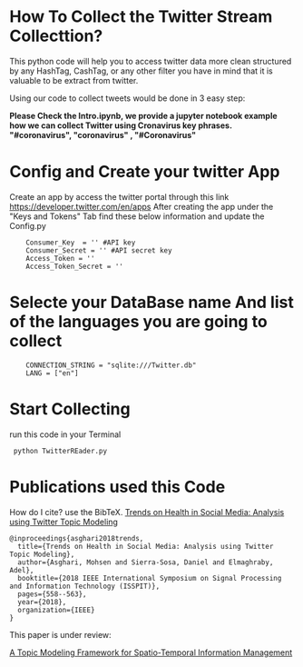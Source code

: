 # How To Collect the Twitter Stream Collecttion?

This python code will help you to access twitter data more clean structured by any HashTag, CashTag, or any other filter you have in mind that it is valuable to be extract from twitter.

Using our code to collect tweets would be done in 3 easy step:

**Please Check the Intro.ipynb, we provide a jupyter notebook example how we can collect Twitter using Cronavirus key phrases.
"#coronavirus", "coronavirus" , "#Coronavirus"**

# Config and Create your twitter App 
Create an app by access the twitter portal through this link https://developer.twitter.com/en/apps
After creating the app under the "Keys and Tokens" Tab find these below information and update the Config.py 

```
    Consumer_Key  = '' #API key
    Consumer_Secret = '' #API secret key
    Access_Token = ''
    Access_Token_Secret = ''
```

# Selecte your DataBase name And list of the languages you are going to collect 

```
    CONNECTION_STRING = "sqlite:///Twitter.db"
    LANG = ["en"]
```

# Start Collecting

run this code in your Terminal

```
 python TwitterREader.py
```

# Publications used this Code

How do I cite?
    use the BibTeX.
[Trends on Health in Social Media: Analysis using Twitter Topic Modeling](https://www.researchgate.net/profile/Mohsen_Asghari5/publication/331205903_Trends_on_Health_in_Social_Media_Analysis_using_Twitter_Topic_Modeling/links/5c75529e299bf1268d28248f/Trends-on-Health-in-Social-Media-Analysis-using-Twitter-Topic-Modeling.pdf)
```
@inproceedings{asghari2018trends,
  title={Trends on Health in Social Media: Analysis using Twitter Topic Modeling},
  author={Asghari, Mohsen and Sierra-Sosa, Daniel and Elmaghraby, Adel},
  booktitle={2018 IEEE International Symposium on Signal Processing and Information Technology (ISSPIT)},
  pages={558--563},
  year={2018},
  organization={IEEE}
}
```
This paper is under review:

[A Topic Modeling Framework for Spatio-Temporal Information Management](https://scholar.google.com/citations?user=f37coYgAAAAJ&hl=en)
